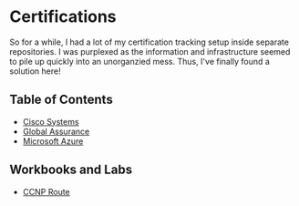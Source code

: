 # Certifications

So for a while, I had a lot of my certification tracking setup inside separate repositories. I was purplexed as the information and infrastructure seemed to pile up quickly into an unorganzied mess. Thus, I've finally found a solution here!

## Table of Contents

* [Cisco Systems](./CISCO-SYSTEMS/README.md)
* [Global Assurance](./GIAC/README.md)
* [Microsoft Azure](./MICRO-AZURE/README.md)

## Workbooks and Labs

* [CCNP Route](./LABS-WORKBOOKS/EIGRP/README.md)